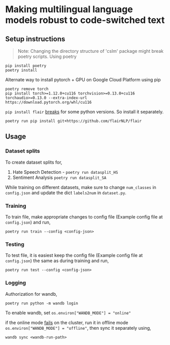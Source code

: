 # Making multilingual language models robust to code-switched text

## Setup instructions

> Note: Changing the directory structure of 'cslm' package might break poetry scripts.
Using poetry  
```
pip install poetry
poetry install
```

Alternate way to install pytorch + GPU on Google Cloud Platform using pip
```
poetry remove torch
pip install torch>=1.12.0+cu116 torchvision>=0.13.0+cu116 torchaudio>=0.13.0 --extra-index-url https://download.pytorch.org/whl/cu116
```

`pip install flair` [breaks](https://github.com/flairNLP/flair/issues/2969) for some python versions. So install it separately.
```
poetry run pip install git+https://github.com/flairNLP/flair  
```


## Usage

### Dataset splits

To create dataset splits for,

1. Hate Speech Detection -
   ``` poetry run datasplit_HS ```
2. Sentiment Analysis
    ``` poetry run datasplit_SA ```

While training on different datasets, make sure to change `num_classes` in `config.json` and update the dict `labels2num` in `dataset.py`.
    
### Training
To train file, make appropriate changes to config file (Example config file at `config.json`) and run,
```
poetry run train --config <config-json>
```
### Testing
To test file, it is easiest keep the config file (Example config file at `config.json`) the same as during training and run,
```
poetry run test --config <config-json>
```


### Logging

Authorization for wandb,
```
poetry run python -m wandb login
```

To enable wandb, set `os.environ["WANDB_MODE"] = "online"`

if the online mode [fails](https://github.com/ultralytics/yolov5/issues/5498) on the cluster,
run it in offline mode `os.environ["WANDB_MODE"] = "offline"`, then sync it separately using,
```
wandb sync <wandb-run-path>
```



